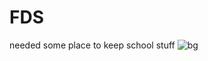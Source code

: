 # FDS
needed some place to keep school stuff
![bg](https://github.com/user-attachments/assets/325b89a1-b29a-4228-bc7a-d139986103b5)
